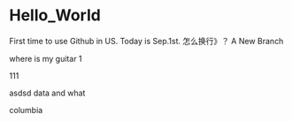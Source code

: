 # Hello_World



First time to use Github in US.
Today is Sep.1st.
怎么换行》？
A New Branch


where is my guitar
1

111


asdsd
data and what  

columbia
